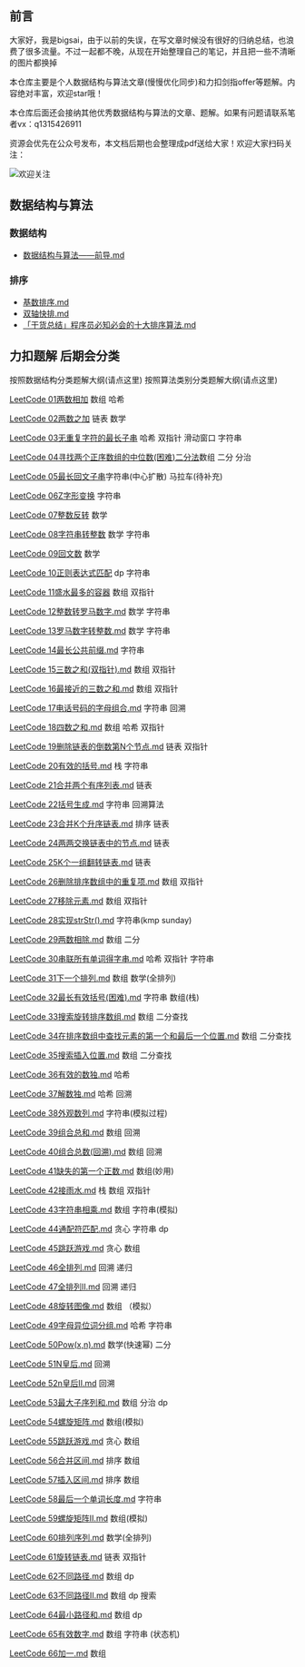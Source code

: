

## 前言
大家好，我是bigsai，由于以前的失误，在写文章时候没有很好的归纳总结，也浪费了很多流量。不过一起都不晚，从现在开始整理自己的笔记，并且把一些不清晰的图片都换掉

本仓库主要是个人数据结构与算法文章(慢慢优化同步)和力扣剑指offer等题解。内容绝对丰富，欢迎star哦！

本仓库后面还会接纳其他优秀数据结构与算法的文章、题解。如果有问题请联系笔者vx：q1315426911 

资源会优先在公众号发布，本文档后期也会整理成pdf送给大家！欢迎大家扫码关注：


![欢迎关注](https://bigsai.oss-cn-shanghai.aliyuncs.com/img/image-20201122214904687.png)


## 数据结构与算法

### 数据结构
- [数据结构与算法——前导.md](数据结构与算法/数据结构与算法——前导.md)
### 排序
- [基数排序.md](基数排序.md)
- [双轴快排.md](双轴快排.md)
- [「干货总结」程序员必知必会的十大排序算法.md](「干货总结」程序员必知必会的十大排序算法.md)



## 力扣题解 后期会分类

  按照数据结构分类题解大纲(请点这里)
  按照算法类别分类题解大纲(请点这里)
 


 [LeetCode 01两数相加](leetcode/problems/LeetCode%2001两数之和.md) 数组 哈希

 [LeetCode 02两数之加](leetcode/problems/LeetCode%2002两数之加.md) 链表 数学

 [LeetCode 03无重复字符的最长子串](leetcode/problems/LeetCode%2003无重复字符的最长子串(滑动窗口).md) 哈希  双指针 滑动窗口 字符串

 [LeetCode 04寻找两个正序数组的中位数(困难)二分法](leetcode/problems/LeetCode%2004寻找两个正序数组的中位数(困难)二分法.md)数组 二分 分治

 [LeetCode 05最长回文子串](leetcode/problems/LeetCode%2005最长回文子串.md)字符串(中心扩散) 马拉车(待补充) 

 [LeetCode 06Z字形变换](leetcode/problems/LeetCode%2006Z字形变换.md) 字符串

 [LeetCode 07整数反转](leetcode/problems/LeetCode%2007整数反转.md) 数学

 [LeetCode 08字符串转整数](leetcode/problems/LeetCode%2007整数反转.md) 数学 字符串

 [LeetCode 09回文数](leetcode/problems/LeetCode%2009回文数.md) 数学

 [LeetCode 10正则表达式匹配](leetcode/problems/LeetCode%2010正则表达式匹配(动态规划).md) dp 字符串

 [LeetCode 11盛水最多的容器](leetcode/problems/LeetCode%2011盛水最多的容器.md) 数组 双指针

 [LeetCode 12整数转罗马数字.md](leetcode/problems/LeetCode%2012整数转罗马数字.md) 数学 字符串

 [LeetCode 13罗马数字转整数.md](leetcode/problems/LeetCode%2013罗马数字转整数.md) 数学 字符串

 [LeetCode 14最长公共前缀.md](leetcode/problems/LeetCode%2014最长公共前缀.md) 字符串

 [LeetCode 15三数之和(双指针).md](leetcode/problems/LeetCode%2015三数之和(双指针).md) 数组 双指针

 [LeetCode 16最接近的三数之和.md](leetcode/problems/LeetCode%2016最接近的三数之和.md) 数组 双指针

 [LeetCode 17电话号码的字母组合.md](leetcode/problems/LeetCode%2017电话号码的字母组合.md) 字符串 回溯   

 [LeetCode 18四数之和.md](leetcode/problems/LeetCode%2018四数之和.md) 数组 哈希 双指针

 [LeetCode 19删除链表的倒数第N个节点.md](leetcode/problems/LeetCode%2019删除链表的倒数第N个节点.md) 链表 双指针

 [LeetCode 20有效的括号.md](leetcode/problems/LeetCode%2020有效的括号.md) 栈 字符串

 [LeetCode 21合并两个有序列表.md](leetcode/problems/LeetCode%2021合并两个有序列表.md) 链表

 [LeetCode 22括号生成.md](leetcode/problems/LeetCode%2022括号生成.md) 字符串 回溯算法

 [LeetCode 23合并K个升序链表.md](leetcode/problems/LeetCode%2023合并K个升序链表.md) 排序 链表

 [LeetCode 24两两交换链表中的节点.md](leetcode/problems/LeetCode%2024两两交换链表中的节点.md) 链表

 [LeetCode 25K个一组翻转链表.md](leetcode/problems/LeetCode%2025K个一组翻转链表.md) 链表

 [LeetCode 26删除排序数组中的重复项.md](leetcode/problems/LeetCode%2026删除排序数组中的重复项.md) 数组 双指针

 [LeetCode 27移除元素.md](leetcode/problems/LeetCode%2027移除元素.md) 数组 双指针

 [LeetCode 28实现strStr().md](leetcode/problems/LeetCode%2028实现strStr().md) 字符串(kmp sunday)

 [LeetCode 29两数相除.md](leetcode/problems/LeetCode%2029两数相除.md) 数组 二分

 [LeetCode 30串联所有单词得字串.md](leetcode/problems/LeetCode%2030串联所有单词得字串.md) 哈希 双指针 字符串

 [LeetCode 31下一个排列.md](leetcode/problems/LeetCode%2031下一个排列.md) 数组 数学(全排列)

 [LeetCode 32最长有效括号(困难).md](leetcode/problems/LeetCode%2032最长有效括号(困难).md) 字符串 数组(栈)

 [LeetCode 33搜索旋转排序数组.md](leetcode/problems/LeetCode%2033搜索旋转排序数组.md) 数组 二分查找

 [LeetCode 34在排序数组中查找元素的第一个和最后一个位置.md](leetcode/problems/LeetCode%2034在排序数组中查找元素的第一个和最后一个位置.md) 数组 二分查找

 [LeetCode 35搜索插入位置.md](leetcode/problems/LeetCode%2035搜索插入位置.md) 数组 二分查找

 [LeetCode 36有效的数独.md](leetcode/problems/LeetCode%2036有效的数独.md) 哈希

 [LeetCode 37解数独.md](leetcode/problems/LeetCode%2037解数独.md) 哈希 回溯

 [LeetCode 38外观数列.md](leetcode/problems/LeetCode%2038外观数列.md) 字符串(模拟过程)

 [LeetCode 39组合总和.md](leetcode/problems/LeetCode%2039组合总和.md) 数组 回溯

 [LeetCode 40组合总数(回溯).md](leetcode/problems/LeetCode%2040组合总数(回溯).md) 数组 回溯

 [LeetCode 41缺失的第一个正数.md](leetcode/problems/LeetCode%2041缺失的第一个正数.md) 数组(妙用)

 [LeetCode 42接雨水.md](leetcode/problems/LeetCode%2042接雨水.md) 栈 数组 双指针

 [LeetCode 43字符串相乘.md](leetcode/problems/LeetCode%2043字符串相乘.md) 数组 字符串(模拟)

 [LeetCode 44通配符匹配.md](leetcode/problems/LeetCode%2044通配符匹配.md) 贪心 字符串 dp

 [LeetCode 45跳跃游戏.md](leetcode/problems/LeetCode%2045跳跃游戏.md) 贪心 数组

 [LeetCode 46全排列.md](leetcode/problems/LeetCode%2046全排列.md) 回溯 递归

 [LeetCode 47全排列Ⅱ.md](leetcode/problems/LeetCode%2047全排列Ⅱ.md) 回溯 递归

 [LeetCode 48旋转图像.md](leetcode/problems/LeetCode%2048旋转图像.md) 数组 （模拟）

 [LeetCode 49字母异位词分组.md](leetcode/problems/LeetCode%2049字母异位词分组.md) 哈希 字符串

 [LeetCode 50Pow(x,n).md](leetcode/problems/LeetCode%2050Pow(x,n).md) 数学(快速幂) 二分 

 [LeetCode 51N皇后.md](leetcode/problems/LeetCode%2051N皇后.md) 回溯

 [LeetCode 52n皇后Ⅱ.md](leetcode/problems/LeetCode%2052n皇后Ⅱ.md) 回溯

 [LeetCode 53最大子序列和.md](leetcode/problems/LeetCode%2053最大子序列和.md) 数组 分治 dp

 [LeetCode 54螺旋矩阵.md](leetcode/problems/LeetCode%2054螺旋矩阵.md) 数组(模拟)

 [LeetCode 55跳跃游戏.md](leetcode/problems/LeetCode%2055跳跃游戏.md) 贪心 数组

 [LeetCode 56合并区间.md](leetcode/problems/LeetCode%2056合并区间.md) 排序 数组

 [LeetCode 57插入区间.md](leetcode/problems/LeetCode%2057插入区间.md) 排序 数组

 [LeetCode 58最后一个单词长度.md](leetcode/problems/LeetCode%2058最后一个单词长度.md) 字符串

 [LeetCode 59螺旋矩阵Ⅱ.md](leetcode/problems/LeetCode%2059螺旋矩阵Ⅱ.md) 数组(模拟)

 [LeetCode 60排列序列.md](leetcode/problems/LeetCode%2060排列序列.md) 数学(全排列)

 [LeetCode 61旋转链表.md](leetcode/problems/LeetCode%2061旋转链表.md) 链表 双指针

 [LeetCode 62不同路径.md](leetcode/problems/LeetCode%2062不同路径.md) 数组 dp

 [LeetCode 63不同路径Ⅱ.md](leetcode/problems/LeetCode%2063不同路径Ⅱ.md) 数组 dp 搜索

 [LeetCode 64最小路径和.md](leetcode/problems/LeetCode%2064最小路径和.md) 数组 dp

 [LeetCode 65有效数字.md](leetcode/problems/LeetCode%2065有效数字.md) 数组 字符串 (状态机)

 [LeetCode 66加一.md](leetcode/problems/LeetCode%2066加一.md) 数组

 

 